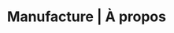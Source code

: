 ---
title: "Manufacture | À propos"
description: "manufacture n.f. lieu de fabrication de produits de qualité où le savoir-faire de la main-d’oeuvre est primordiale"
image: "images/about.png"
draft: false

############################# Definition ############################
definition:
  enable: true

  content: "**manufacture n.f.** lieu de fabrication de produits de qualité où le savoir-faire de la main-d'oeuvre est primordiale"


############################# Inspiration ############################
inspiration:
  enable: true
  title: "_Un modèle inspirant"

  description: "La manufacture représente le lieu où un produit est construit dans son intégralité par différents corps de métiers dédiés, qui recherchent avant tout la **qualité du produit** ainsi que sa **durabilité dans le temps**."
  details:
    - item: "Qualité, savoir-faire, main d'oeuvre et durabilité sont à la base de l'efficience d'une manufacture et de sa renommée."
    - item: "Elle sait produire en grande quantité, sans jamais détériorer la qualité."

  comparison:
    label: "Elle se situe à mi-chemin entre l'atelier d'artisanat et l'usine."
    others:
      - image: "images/about/comparison-workshop.png"
        description: "L'artisan a un savoir-faire et une expertise, sa main d'oeuvre est essentielle. Il conçoit et développe des produits de qualité et durables mais en faible quantité de par sa petite taille."
      - image: "images/about/comparison-factory.png"
        description: "L'usine a pour objectif de fabriquer des produits à grande échelle favorisant la productivité souvent au détriment de la qualité et où l'humain a un rôle d'opérateur sur des chaînes automatisées."


############################# Operation ############################
operation:
  enable: true

  insights:
    - title: "**L'humain au centre du processus de production**"
      description:
        - item: "Rejoindre une manufacture, c'est entrer au sein d'une organisation dédiée à la fabrication de produits par l'homme où **sa place reste centrale**."
          details:
            - item: "Contrairement à l'usine, les machines sont au service de l'homme"
            - item: "Tout comme l'artisanat, le produit se doit d'être fonctionnel et durable, de qualité garantie"
    - title: "**La transmission au coeur de l'apprentissage**"
      description:
        - item: "Pour parvenir à une maîtrise globale de la chaîne de production, chaque corps de métier va se perfectionner en apprenant de ses pairs, selon le principe de la **pédagogie active**."
        - item: "C'est grâce à une **collaboration forte et continue** que la transmission des savoirs est assurée :"
          details:
            - item: "L'apprentissage se fait **\"en faisant\"**"
            - item: "Le cadre est **structuré**"
            - item: "La production reste **fluide et efficiente**"


############################# Testimonial ############################
testimonial:
  enable: true

  content: "Manufacture est né de la conviction qu'il est aussi possible de concilier **artisanat et industrialisation** dans le monde de l'IT & favoriser **la pédagogie active** au sein des équipes pour faire émerger des **organisations en capacité de développer et de livrer durablement des produits de qualité** dans un cercle vertueux d'amélioration continue."


############################# Purpose ############################
purpose:
  enable: true
  title: "_Qui sommes nous ?"

  description:
    - item: "Nous sommes une **équipe de coachs techniques expérimentés** avec une forte expérience dans le monde de l'IT."
    - item: "Nous accompagnons les entreprises **dans leur transformation** afin d'en faire des **organisations efficientes**."

############################# Mission ############################
mission:
  enable: true

  title: "**Notre mission**"
  description:
    - item: "**Accompagner** vos équipes **en immersion** à monter en compétences sur leur culture et leurs pratiques de développement pour leur **redonner la maîtrise sur les produits qu'ils développent et la passion pour leur métier**."
    - item: "Dans cette **approche bottom-up**, nous recherchons alors des **impacts systémiques**."

  ambition:
    title: "**Nos ambitions**"
    steps:
      - description: "**Assurer la transmission** de notre culture et savoir-faire afin de répondre aux enjeux d'efficience des entreprises"
      - description: "**Revaloriser les métiers de l'IT** car le développement logiciel est avant tout un sujet d'ingénierie complexe"
      - description: "**Façonner des organisations apprenantes** s'appuyant sur des communautés de pratiques"

############################# Values ############################
values:
  enable: true
  title: "_Nos valeurs"

  description:
    - item: "Parce qu'elles constituent les **piliers de notre vision**, nos valeurs structurent le cadre et la direction de Manufacture."
    - item: "Elles sont **notre moteur** pour nous améliorer, et nous sommes fiers de les incarner au quotidien."
    - item: "Il nous tient à coeur de vous partager ici en quoi elles nous animent et pourquoi nous y croyons."

  details:
    - label: "**Leadership**"
      description: "Se servir de notre expertise technique pour **transmettre notre savoir**. Parvenir à créer de la valeur utile."
    - label: "**Ouverture d'esprit**"
      description: "S'appuyer sur la **diversité** de chacun pour aller plus loin dans la culture et les pratiques."
    - label: "**Intelligence**"
      description: "Viser l'**excellence technique** tout en se renouvelant sans cesse car le développement logiciel est un sujet d'ingénierie complexe."
    - label: "**Courage**"
      description: "Mobiliser nos **ressources** pour redonner de la confiance aux équipes : les aider à progresser afin qu'elles puissent délivrer davantage de valeur."
    - label: "**Pragmatisme**"
      description: "Rechercher **l'efficience** sans réinventer la roue. Rester simple et concret au service des apprentissages."
    - label: "**Confiance**"
      description: "Être convaincu que le code conservera toujours une **place prépondérante** dans la création de valeur pour les entreprises et qu'il est essentiel d'en avoir une pleine maîtrise."

  button:
    enable: true
    label: "Discutons-en"
    link: "contact"
---